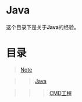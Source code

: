 # Java

这个目录下是关于**Java**的经验。

# 目录

> [Note](../README.md)

>> [Java](README.md)

>>> [CMD工程](CMD工程/README.md)